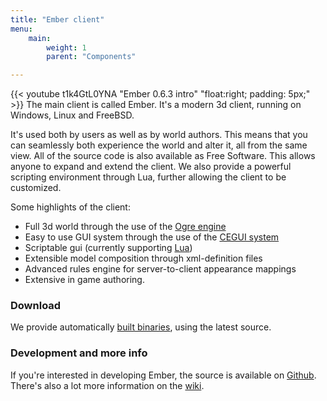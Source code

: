 ```yaml
---
title: "Ember client"
menu:
    main:
        weight: 1
        parent: "Components"

---
```

{{< youtube t1k4GtL0YNA "Ember 0.6.3 intro" "float:right; padding: 5px;" >}}
The main client is called Ember. It's a modern 3d client, running on Windows, Linux and FreeBSD.

It's used both by users as well as by world authors. This means that you can seamlessly both experience the world and
alter it, all from the same view. All of the source code is also available as Free Software. This allows anyone to
expand and extend the client. We also provide a powerful scripting environment through Lua, further allowing the client
to be customized.

Some highlights of the client:

* Full 3d world through the use of the [Ogre engine](http://www.ogre3d.org/)
* Easy to use GUI system through the use of the [CEGUI system](http://www.cegui.org.uk/)
* Scriptable gui (currently supporting [Lua](http://www.lua.org/))
* Extensible model composition through xml-definition files
* Advanced rules engine for server-to-client appearance mappings
* Extensive in game authoring.

### Download

We provide automatically [built binaries](/downloads), using the latest source.

### Development and more info

If you're interested in developing Ember, the source is available on [Github](https://github.com/worldforge/ember/).
There's also a lot more information on the [wiki](http://wiki.worldforge.org/wiki/Ember).
